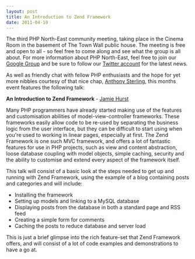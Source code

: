 ```yaml
---
layout: post
title: An Introduction to Zend Framework
date: 2011-04-19
---
```


The third PHP North-East community meeting, taking place in the Cinema Room in the basement of The Town Wall public house. The meeting is free and open to all - so feel free to come along and see what the group is all about. For more information about PHP North-East, feel free to join our [Google Group](http://groups.google.com/group/php-north-east) and be sure to follow our [Twitter account](http://www.twitter.com/phpne) for the latest news.

As well as friendly chat with fellow PHP enthusiasts and the hope for yet more nibbles courtesy of that nice chap, [Anthony Sterling](http://twitter.com/#!/AnthonySterling), this months event features the following talk:

**An Introduction to Zend Framework** - [Jamie Hurst](http://twitter.com/#!/JamieFDHurst)

Many PHP programmers have already started making use of the features and customisation abilities of model-view-controller frameworks. These frameworks easily allow code to be re-used by separating the business logic from the user interface, but they can be difficult to start using when you're used to working in linear pages, especially at first. The Zend Framework is one such MVC framework, and offers a lot of fantastic features for use in PHP projects, such as view and content abstraction, loose database coupling with model objects, simple caching, security and the ability to customise and extend every aspect of the framework itself.

This talk will consist of a basic look at the steps needed to get up and running with Zend Framework, using the example of a blog containing posts and categories and will include:

- Installing the framework
- Setting up models and linking to a MySQL database
- Displaying posts from the database in both a standard page and RSS feed
- Creating a simple form for comments
- Caching the posts to reduce database and server load

This is just a brief glimpse into the rich feature-set that Zend Framework offers, and will consist of a lot of code examples and demonstrations to have a go at.
